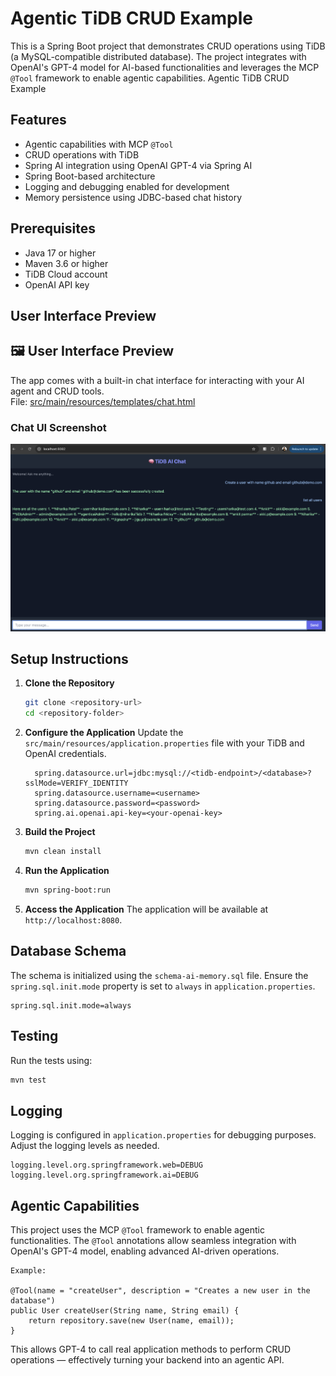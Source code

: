# Agentic TiDB CRUD Example

This is a Spring Boot project that demonstrates CRUD operations using TiDB (a MySQL-compatible distributed database). 
The project integrates with OpenAI's GPT-4 model for AI-based functionalities and leverages the MCP `@Tool` framework to enable agentic capabilities.
Agentic TiDB CRUD Example

## Features
- Agentic capabilities with MCP `@Tool`
- CRUD operations with TiDB
- Spring AI integration using OpenAI GPT-4 via Spring AI
- Spring Boot-based architecture
- Logging and debugging enabled for development
- Memory persistence using JDBC-based chat history

## Prerequisites
- Java 17 or higher
- Maven 3.6 or higher
- TiDB Cloud account
- OpenAI API key

## User Interface Preview

## 🖼️ User Interface Preview

The app comes with a built-in chat interface for interacting with your AI agent and CRUD tools.  
File: [src/main/resources/templates/chat.html](src/main/resources/templates/chat.html)

### Chat UI Screenshot

![Chat UI Screenshot](docs/images/chatui.png)


## Setup Instructions

1. **Clone the Repository**
   ```bash
   git clone <repository-url>
   cd <repository-folder>
   ```

2. **Configure the Application**
   Update the `src/main/resources/application.properties` file with your TiDB and OpenAI credentials.
    ```
      spring.datasource.url=jdbc:mysql://<tidb-endpoint>/<database>?sslMode=VERIFY_IDENTITY
      spring.datasource.username=<username>
      spring.datasource.password=<password>
      spring.ai.openai.api-key=<your-openai-key>
      ```

3. **Build the Project**
   ```bash
   mvn clean install
   ```

4. **Run the Application**
   ```bash
   mvn spring-boot:run
   ```

5. **Access the Application**
   The application will be available at `http://localhost:8080`.

## Database Schema
The schema is initialized using the `schema-ai-memory.sql` file. 
Ensure the `spring.sql.init.mode` property is set to `always` in `application.properties`.
```
spring.sql.init.mode=always
```

## Testing
Run the tests using:
```bash
mvn test
```

## Logging
Logging is configured in `application.properties` for debugging purposes. Adjust the logging levels as needed.
```
logging.level.org.springframework.web=DEBUG
logging.level.org.springframework.ai=DEBUG
```

## Agentic Capabilities
This project uses the MCP `@Tool` framework to enable agentic functionalities. 
The `@Tool` annotations allow seamless integration with OpenAI's GPT-4 model, enabling advanced AI-driven operations.
```
Example:

@Tool(name = "createUser", description = "Creates a new user in the database")
public User createUser(String name, String email) {
    return repository.save(new User(name, email));
}
```
This allows GPT-4 to call real application methods to perform CRUD operations — effectively turning your backend into an agentic API.



